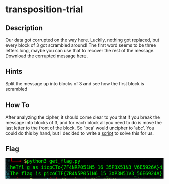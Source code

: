 # transposition-trial

## Description
Our data got corrupted on the way here. Luckily, nothing got replaced, but every block of 3 got scrambled around! The first word seems to be three letters long, maybe you can use that to recover the rest of the message.
Download the corrupted message [here](./message.txt). 

## Hints
Split the message up into blocks of 3 and see how the first block is scrambled


## How To

After analyzing the cipher, it should come clear to you that if you break the message into blocks of 3, and for each block all you need to do is 
move the last letter to the front of the block. So 'bca' would uncipher to 'abc'. You could do this by hand, but I decided to write a [script](./get_flag.py) to solve this for us.

## Flag
![Flag](./pico-transposition-flag.PNG)
